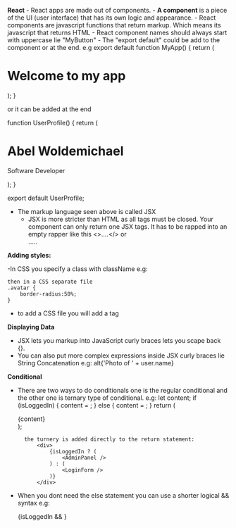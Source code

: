 **React** - React apps are made out of components. - **A component** is a piece of the UI (user interface) that has its own logic and appearance. - React components are javascript functions that return markup. Which means its javascript that returns HTML - React component names should always start with uppercase lie "MyButton" -
The "export default" could be add to the component or at the end. e.g
export default function MyApp() {
return (

<div>
<h1>Welcome to my app</h1>
<MyButton />
</div>
);
}

or it can be added at the end

function UserProfile() {
return (

<div>
<h1>Abel Woldemichael</h1>
<p>Software Developer</p>
</div>
);
}

export default UserProfile;

- The markup language seen above is called JSX
  - JSX is more stricter than HTML as all tags must be closed. Your component can only return one JSX tags. It has to be rapped into an empty rapper like this <>....</> or <div>.....</div>

**Adding styles:**

-In CSS you specify a class with className
e.g: <img className="avatar">

    then in a CSS separate file
    .avatar {
        border-radius:50%;
    }

- to add a CSS file you will add a <link> tag

**Displaying Data**

- JSX lets you markup into JavaScript curly braces lets you scape back {}.
- You can also put more complex expressions inside JSX curly braces lie String Concatenation
  e.g: alt{'Photo of ' + user.name}

**Conditional**

- There are two ways to do conditionals one is the regular conditional and the other one is ternary type of conditional.
  e.g:
  let content;
  if (isLoggedIn) {
  content = <AdminPanel />;
  } else {
  content = <LoginForm />;
  }
  return (
  <div>
  {content}
  </div>
  );

        the turnery is added directly to the return statement:
            <div>
                {isLoggedIn ? (
                    <AdminPanel />
                ) : (
                    <LoginForm />
                )}
            </div>

- When you dont need the else statement you can use a shorter logical && syntax
  e.g:
    <div>
        {isLoggedIn && <AdminPanel />}
    </div>
